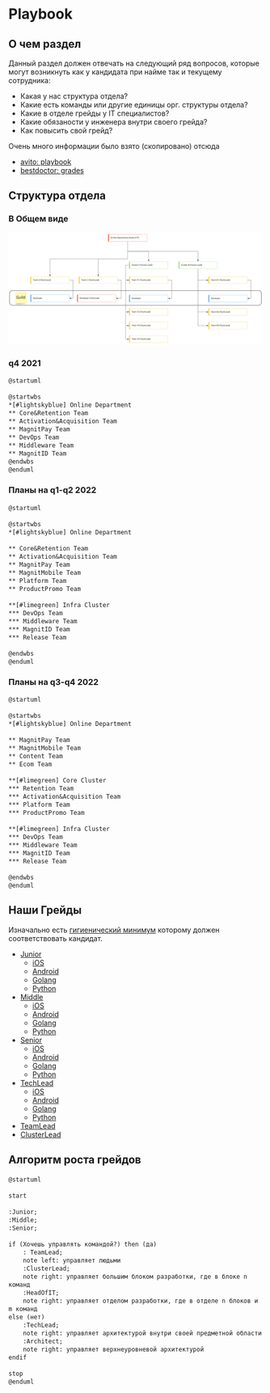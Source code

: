# Playbook

## О чем раздел

Данный раздел должен отвечать на следующий ряд вопросов, которые могут возникнуть как у кандидата при найме так и текущему сотрудника:

* Какая у нас структура отдела?
* Какие есть команды или другие единицы орг. структуры отдела?
* Какие в отделе грейды у IT специалистов?
* Какие обязаности у инженера внутри своего грейда?
* Как повысить свой грейд?

Очень много информации было взято (скопировано) отсюда

* [avito: playbook](https://github.com/avito-tech/playbook)
* [bestdoctor: grades](https://github.com/best-doctor/grades)

## Структура отдела

### В Общем виде

![Организационная структура отдела](imgs/chart.jpeg)

### q4 2021

```plantuml
@startuml

@startwbs
*[#lightskyblue] Online Department
** Core&Retention Team
** Activation&Acquisition Team
** MagnitPay Team
** DevOps Team
** Middleware Team
** MagnitID Team
@endwbs
@enduml
```

### Планы на q1-q2 2022

```plantuml
@startuml

@startwbs
*[#lightskyblue] Online Department

** Core&Retention Team
** Activation&Acquisition Team
** MagnitPay Team
** MagnitMobile Team
** Platform Team
** ProductPromo Team

**[#limegreen] Infra Cluster
*** DevOps Team
*** Middleware Team
*** MagnitID Team
*** Release Team

@endwbs
@enduml
```

### Планы на q3-q4 2022

```plantuml
@startuml

@startwbs
*[#lightskyblue] Online Department

** MagnitPay Team
** MagnitMobile Team
** Content Team
** Ecom Team

**[#limegreen] Core Cluster
*** Retention Team
*** Activation&Acquisition Team
*** Platform Team
*** ProductPromo Team

**[#limegreen] Infra Cluster
*** DevOps Team
*** Middleware Team
*** MagnitID Team
*** Release Team

@endwbs
@enduml
```

## Наши Грейды

Изначально есть [гигиенический минимум](grades/minimum.md) которому должен соответствовать кандидат.

* [Junior](grades/junior.md)
    * [iOS](grades/ios/junior.md)
    * [Android](grades/android/junior.md)
    * [Golang](grades/golang/junior.md)
    * [Python](grades/python/junior.md)
* [Middle](grades/middle.md)
    * [iOS](grades/ios/middle.md)
    * [Android](grades/android/middle.md)
    * [Golang](grades/golang/middle.md)
    * [Python](grades/python/middle.md)
* [Senior](grades/senior.md)
    * [iOS](grades/ios/senior.md)
    * [Android](grades/android/senior.md)
    * [Golang](grades/golang/senior.md)
    * [Python](grades/python/senior.md)
* [TechLead](grades/techlead.md)
    * [iOS](grades/ios/techlead.md)
    * [Android](grades/android/techlead.md)
    * [Golang](grades/golang/techlead.md)
    * [Python](grades/python/techlead.md)
* [TeamLead](grades/teamlead.md)
* [ClusterLead](grades/clusterlead.md)

## Алгоритм роста грейдов

```plantuml
@startuml

start

:Junior;
:Middle;
:Senior;

if (Хочешь управлять командой?) then (да)
    : TeamLead;
    note left: управляет людьми
    :ClusterLead;
    note right: управляет большим блоком разработки, где в блоке n команд
    :HeadOfIT;
    note right: управляет отделом разработки, где в отделе n блоков и m команд
else (нет)
    :TechLead;
    note right: управляет архитектурой внутри своей предметной области
    :Architect;
    note right: управляет верхнеуровневой архитектурой
endif

stop
@enduml
```
